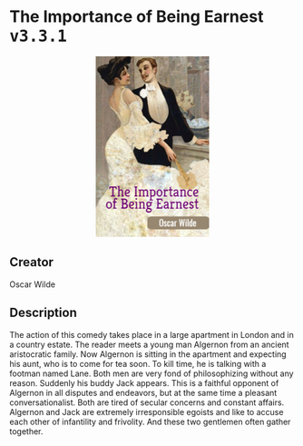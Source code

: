 
# The Importance of Being Earnest <kbd>v3.3.1</kbd>

<center>
  <img src="./cover-1024.jpg"/>
</center>

## Creator
Oscar Wilde

## Description
The action of this comedy takes place in a large apartment in London and in a country estate. The reader meets a young man Algernon from an ancient aristocratic family. Now Algernon is sitting in the apartment and expecting his aunt, who is to come for tea soon. To kill time, he is talking with a footman named Lane. Both men are very fond of philosophizing without any reason. Suddenly his buddy Jack appears. This is a faithful opponent of Algernon in all disputes and endeavors, but at the same time a pleasant conversationalist. Both are tired of secular concerns and constant affairs. Algernon and Jack are extremely irresponsible egoists and like to accuse each other of infantility and frivolity. And these two gentlemen often gather together. 
